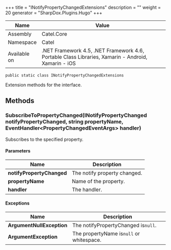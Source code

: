 

+++
title = "INotifyPropertyChangedExtensions" 
description = ""
weight = 20
generator = "SharpDox.Plugins.Hugo"
+++

Name|Value
---|---
Assembly|Catel.Core
Namespace|Catel
Available on|.NET Framework 4.5, .NET Framework 4.6, Portable Class Libraries, Xamarin - Android, Xamarin - iOS

```
public static class INotifyPropertyChangedExtensions
```

Extension methods for the interface.

## Methods

### SubscribeToPropertyChanged(INotifyPropertyChanged notifyPropertyChanged, string propertyName, EventHandler&lt;PropertyChangedEventArgs&gt; handler)

Subscribes to the specified property.

#### Parameters

Name|Description
---|---
**notifyPropertyChanged**|The notify property changed.
**propertyName**|Name of the property.
**handler**|The handler.

#### Exceptions

Name|Description
---|---
**ArgumentNullException**|The notifyPropertyChanged is`null`.
**ArgumentException**|The propertyName is`null` or whitespace.

